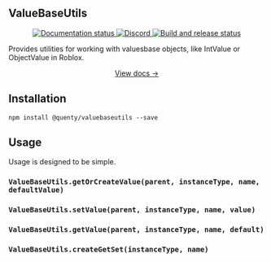 ## ValueBaseUtils
<div align="center">
  <a href="http://quenty.github.io/NevermoreEngine/">
    <img src="https://github.com/Quenty/NevermoreEngine/actions/workflows/docs.yml/badge.svg" alt="Documentation status" />
  </a>
  <a href="https://discord.gg/mhtGUS8">
    <img src="https://img.shields.io/discord/385151591524597761?color=5865F2&label=discord&logo=discord&logoColor=white" alt="Discord" />
  </a>
  <a href="https://github.com/Quenty/NevermoreEngine/actions">
    <img src="https://github.com/Quenty/NevermoreEngine/actions/workflows/build.yml/badge.svg" alt="Build and release status" />
  </a>
</div>

Provides utilities for working with valuesbase objects, like IntValue or ObjectValue in Roblox.

<div align="center"><a href="https://quenty.github.io/NevermoreEngine/api/ValueBaseUtils">View docs →</a></div>

## Installation
```
npm install @quenty/valuebaseutils --save
```

## Usage
Usage is designed to be simple.

### `ValueBaseUtils.getOrCreateValue(parent, instanceType, name, defaultValue)`

### `ValueBaseUtils.setValue(parent, instanceType, name, value)`

### `ValueBaseUtils.getValue(parent, instanceType, name, default)`

### `ValueBaseUtils.createGetSet(instanceType, name)`

